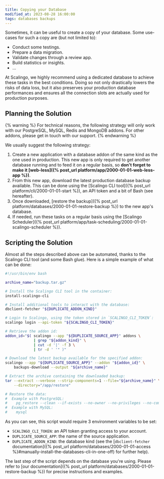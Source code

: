 ```yaml
---
title: Copying your Database
modified_at: 2023-08-28 16:00:00
tags: databases backups
---
```


Sometimes, it can be useful to create a copy of your database. Some use-cases
for such a copy are (but not limited to):

- Conduct some testings.
- Prepare a data migration.
- Validate changes through a review app.
- Build statistics or insights.
- ...

At Scalingo, we highly recommend using a dedicated database to achieve these
tasks in the best conditions. Doing so not only drastically lowers the risks of
data loss, but it also preserves your production database performances and
ensures all the connection slots are actually used for production purposes.

## Planning the Solution

{% warning %}
For technical reasons, the following strategy will only work with our
PostgreSQL, MySQL, Redis and MongoDB addons. For other addons, please get in
touch with our support.
{% endwarning %}

We usually suggest the following strategy:

1. Create a new application with a database addon of the same kind as the one
   used in production. This new app is only required to get another database
   running and to feed it on a regular basis, so **don't forget to make it
   [web-less]({% post_url platform/app/2000-01-01-web-less-app %})**.
2. From this new app, download the latest production database backup available.
   This can be done using the [Scalingo CLI tool]({% post_url platform/cli/2000-01-01-start %}),
   an API token and a bit of Bash (see hereafter).
3. Once downloaded, [restore the backup]({% post_url platform/databases/2000-01-01-restore-backup %})
   to the new app's database.
4. If needed, run these tasks on a regular basis using the
   [Scalingo Scheduler]({% post_url platform/app/task-scheduling/2000-01-01-scalingo-scheduler %}).

## Scripting the Solution

Almost all the steps described above can be automated, thanks to the Scalingo
CLI tool (and some Bash glue). Here is a simple example of what can be done:

```bash
#!/usr/bin/env bash

archive_name="backup.tar.gz"

# Install the Scalingo CLI tool in the container:
install-scalingo-cli

# Install additional tools to interact with the database:
dbclient-fetcher "${DUPLICATE_ADDON_KIND}"

# Login to Scalingo, using the token stored in `SCALINGO_CLI_TOKEN`:
scalingo login --api-token "${SCALINGO_CLI_TOKEN}"

# Retrieve the addon id:
addon_id="$( scalingo --app "${DUPLICATE_SOURCE_APP}" addons \
             | grep "${addon_kind}" \
             | cut -d '|' -f 3 \
             | tr -d ' '" )"

# Download the latest backup available for the specified addon:
scalingo --app "${DUPLICATE_SOURCE_APP}" --addon "${addon_id}" \
    backups-download --output "${archive_name}"

# Extract the archive containing the downloaded backup:
tar --extract --verbose --strip-components=1 --file="${archive_name}" \
    --directory="/app/restore"

# Restore the data:
#  Example with PostgreSQL:
#    pg_restore --clean --if-exists --no-owner --no-privileges --no-comments --dbname $DATABASE_URL /app/restore
#  Example with MySQL:
#    mysql 
```

As you can see, this script would require 3 environment variables to be set:

- `SCALINGO_CLI_TOKEN`: an API token granting access to your account.
- `DUPLICATE_SOURCE_APP`: the name of the source application.
- `DUPLICATE_ADDON_KIND`: the database kind (see the [`dbclient-fetcher` documentation]({% post_url platform/databases/2000-01-01-access %}#manually-install-the-databases-cli-in-one-off)
  for further help).

The last step of the script depends on the database you're using. Please refer
to [our documentation]({% post_url platform/databases/2000-01-01-restore-backup %})
for precise instructions and examples.
